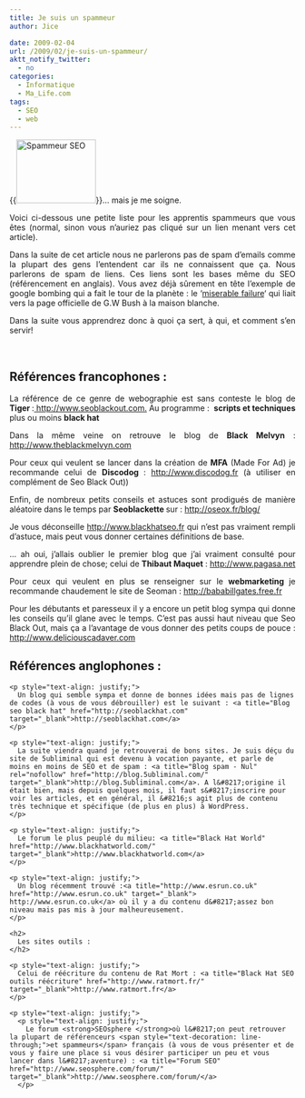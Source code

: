 ```yaml
---
title: Je suis un spammeur
author: Jice

date: 2009-02-04
url: /2009/02/je-suis-un-spammeur/
aktt_notify_twitter:
  - no
categories:
  - Informatique
  - Ma_Life.com
tags:
  - SEO
  - web
---
```

<p style="text-align: justify;">
  {{<img class="alignleft size-full wp-image-119" title="Spammeur SEO" src="images/posts/oldwordpress/uploads/2009/02/seo_black_hat.jpg" alt="Spammeur SEO" width="140" height="112" >}}&#8230; mais je me soigne.
</p>

<p style="text-align: justify;">
  Voici ci-dessous une petite liste pour les apprentis spammeurs que vous êtes (normal, sinon vous n&#8217;auriez pas cliqué sur un lien menant vers cet article).
</p>

<p style="text-align: justify;">
  Dans la suite de cet article nous ne parlerons pas de spam d&#8217;emails comme la plupart des gens l&#8217;entendent car ils ne connaissent que ça. Nous parlerons de spam de liens. Ces liens sont les bases même du SEO (référencement en anglais). Vous avez déjà sûrement en tête l&#8217;exemple de google bombing qui a fait le tour de la planète : le &#8216;<a title="Exemple Google bombing" href="http://googleblog.blogspot.com/2005/09/googlebombing-failure.html" target="_blank">miserable failure</a>&#8216; qui liait vers la page officielle de G.W Bush à la maison blanche.
</p>

<p style="text-align: justify;">
  Dans la suite vous apprendrez donc à quoi ça sert, à qui, et comment s&#8217;en servir!
</p>

<p style="text-align: justify;">
  <!--more-->
</p>

<p style="text-align: justify;">
  <br class="spacer_" />
</p>

<h2 style="text-align: justify;">
  Références francophones :
</h2>

<p style="text-align: justify;">
  La référence de ce genre de webographie est sans conteste le blog de <strong>Tiger </strong>:<a title="Black Hat SEO ~ Blog de Tiger" href="http://www.seoblackout.com" target="_blank"> http://www.seoblackout.com.</a> Au programme :  <strong>scripts et techniques</strong> plus ou moins <strong>black hat</strong><a title="Black Hat SEO ~ Blog de Tiger" href="http://www.seoblackout.com" target="_blank"><br /> </a>
</p>

<p style="text-align: justify;">
  Dans la même veine on retrouve le blog de <strong>Black Melvyn</strong> : <a title="Black Hat SEO ~ Blog de Black Melvyn" href="http://www.theblackmelvyn.com" target="_blank">http://www.theblackmelvyn.com</a>
</p>

<p style="text-align: justify;">
  Pour ceux qui veulent se lancer dans la création de <strong>MFA</strong> (Made For Ad) je recommande celui de <strong>Discodog </strong>: <a title="Black Hat SEO ~ Blog de Discodog" href="http://www.discodog.fr" target="_blank">http://www.discodog.fr</a> (à utiliser en complément de Seo Black Out))
</p>

<p style="text-align: justify;">
  Enfin, de nombreux petits conseils et astuces sont prodigués de manière aléatoire dans le temps par <strong>Seoblackette </strong>sur : <a title="Blog référencement" href="http://oseox.fr/blog/" target="_blank">http://oseox.fr/blog/</a>
</p>

<p style="text-align: justify;">
  Je vous déconseille <a title="Black hat seo" rel="nofollow" href="http://www.blackhatseo.fr" target="_blank">http://www.blackhatseo.fr</a> qui n&#8217;est pas vraiment rempli d&#8217;astuce, mais peut vous donner certaines définitions de base.
</p>

<p style="text-align: justify;">
  <p style="text-align: justify;">
    &#8230; ah oui, j&#8217;allais oublier le premier blog que j&#8217;ai vraiment consulté pour apprendre plein de chose; celui de <strong>Thibaut Maquet</strong> : <a title="Carnet Thibaut Maquet" href="http://www.pagasa.net/" target="_blank">http://www.pagasa.net</a>
  </p>
  
  <p style="text-align: justify;">
    Pour ceux qui veulent en plus se renseigner sur le <strong>webmarketing </strong>je recommande chaudement le site de Seoman : <a title="Blog de SEO Man" href="http://bababillgates.free.fr/" target="_blank">http://bababillgates.free.fr</a>
  </p>
  
  <p style="text-align: justify;">
    Pour les débutants et paresseux il y a encore un petit blog sympa qui donne les conseils qu&#8217;il glane avec le temps. C&#8217;est pas aussi haut niveau que Seo Black Out, mais ça a l&#8217;avantage de vous donner des petits coups de pouce : <a title="Black Hat SEO ~ Blog de Delicious Cadaver" href="http://www.deliciouscadaver.com/" target="_blank">http://www.deliciouscadaver.com</a>
  </p>
  
  <p style="text-align: justify;">
    <h2>
      Références anglophones :
    </h2>
    
    <p style="text-align: justify;">
      Un blog qui semble sympa et donne de bonnes idées mais pas de lignes de codes (à vous de vous débrouiller) est le suivant : <a title="Blog seo black hat" href="http://seoblackhat.com" target="_blank">http://seoblackhat.com</a>
    </p>
    
    <p style="text-align: justify;">
      La suite viendra quand je retrouverai de bons sites. Je suis déçu du site de 5ubliminal qui est devenu à vocation payante, et parle de moins en moins de SEO et de spam : <a title="Blog spam - Nul" rel="nofollow" href="http://blog.5ubliminal.com/" target="_blank">http://blog.5ubliminal.com</a>. A l&#8217;origine il était bien, mais depuis quelques mois, il faut s&#8217;inscrire pour voir les articles, et en général, il &#8216;s agit plus de contenu très technique et spécifique (de plus en plus) à WordPress.
    </p>
    
    <p style="text-align: justify;">
      Le forum le plus peuplé du milieu: <a title="Black Hat World" href="http://www.blackhatworld.com/" target="_blank">http://www.blackhatworld.com</a>
    </p>
    
    <p style="text-align: justify;">
      Un blog récemment trouvé :<a title="http://www.esrun.co.uk" href="http://www.esrun.co.uk" target="_blank"> http://www.esrun.co.uk</a> où il y a du contenu d&#8217;assez bon niveau mais pas mis à jour malheureusement.
    </p>
    
    <h2>
      Les sites outils :
    </h2>
    
    <p style="text-align: justify;">
      Celui de réécriture du contenu de Rat Mort : <a title="Black Hat SEO outils réécriture" href="http://www.ratmort.fr/" target="_blank">http://www.ratmort.fr</a>
    </p>
    
    <p style="text-align: justify;">
      <p style="text-align: justify;">
        Le forum <strong>SEOsphere </strong>où l&#8217;on peut retrouver la plupart de référenceurs <span style="text-decoration: line-through;">et spammeurs</span> français (à vous de vous présenter et de vous y faire une place si vous désirer participer un peu et vous lancer dans l&#8217;aventure) : <a title="Forum SEO" href="http://www.seosphere.com/forum/" target="_blank">http://www.seosphere.com/forum/</a>
      </p>
